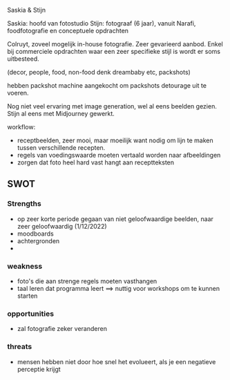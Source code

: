 Saskia & Stijn

Saskia: hoofd van fotostudio 
Stijn: fotograaf (6 jaar), vanuit Narafi, foodfotografie en conceptuele opdrachten

Colruyt, zoveel mogelijk in-house fotografie.
Zeer gevarieerd aanbod.
Enkel bij commerciele opdrachten waar een zeer specifieke stijl is wordt er soms uitbesteed.

(decor, people, food, non-food denk dreambaby etc, packshots)

hebben packshot machine aangekocht om packshots detourage uit te voeren.

Nog niet veel ervaring met image generation, wel al eens beelden gezien. Stijn al eens met Midjourney gewerkt.

workflow:
- receptbeelden, zeer mooi, maar moeilijk want nodig om lijn te maken tussen verschillende recepten.
- regels van voedingswaarde moeten vertaald worden naar afbeeldingen
- zorgen dat foto heel hard vast hangt aan receptteksten

## SWOT

### Strengths
- op zeer korte periode gegaan van niet geloofwaardige beelden, naar zeer geloofwaardig (1/12/2022)
- moodboards
- achtergronden
- 

### weakness
- foto's die aan strenge regels moeten vasthangen
- taal leren dat programma leert ==> nuttig voor workshops om te kunnen starten

### opportunities
- zal fotografie zeker veranderen

### threats
- mensen hebben niet door hoe snel het evolueert, als je een negatieve perceptie krijgt


